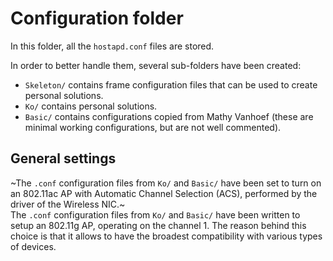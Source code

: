 # Configuration folder
In this folder, all the `hostapd.conf` files are stored.

In order to better handle them, several sub-folders have been created:
- `Skeleton/` contains frame configuration files that can be used to create personal solutions.
- `Ko/` contains personal solutions.
- `Basic/` contains configurations copied from Mathy Vanhoef (these are minimal working configurations, but are not well commented).

## General settings
~The `.conf` configuration files from `Ko/` and `Basic/` have been set to turn on an 802.11ac AP with Automatic Channel Selection (ACS), performed by the driver of the Wireless NIC.~ <br>
The `.conf` configuration files from `Ko/` and `Basic/` have been written to setup an 802.11g AP, operating on the channel 1. The reason behind this choice is that it allows to have the broadest compatibility with various types of devices.
